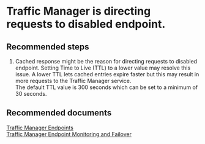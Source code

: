 <properties
	pageTitle="Traffic Manager is directing requests to disabled endpoint."
	description="Traffic Manager is directing requests to disabled endpoint."
	service="microsoft.network"
	resource="trafficmanagerprofile"
	authors="radwiv"
	displayOrder="1"
	selfHelpType="resource"
	supportTopicIds=""
	resourceTags=""
	productPesIds=""
	cloudEnvironments="public"
/>

# Traffic Manager is directing requests to disabled endpoint.

## **Recommended steps**

1. Cached response might be the reason for directing requests to disabled endpoint. Setting Time to Live (TTL) to a lower value may resolve this issue. A lower TTL lets cached entries expire faster but this may result in more requests to the Traffic Manager service.<br>
The default TTL value is 300 seconds which can be set to a minimum of 30 seconds.


## **Recommended documents**

[Traffic Manager Endpoints](https://docs.microsoft.com/azure/traffic-manager/traffic-manager-endpoint-types)<br>
[Traffic Manager Endpoint Monitoring and Failover](https://docs.microsoft.com/azure/traffic-manager/traffic-manager-monitoring)
